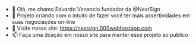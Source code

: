 - 👋 Olá, me chamo Eduardo Venancio fundador da @NextSign
- 🌱 Projeto criando com o intuito de fazer você ter mais assertividades em suas negociações on-line
- 💞️ Visite nosso site: https://nextsign.000webhostapp.com
- 📫 Faça uma doação em nosso site para manter esse projeto ao público
